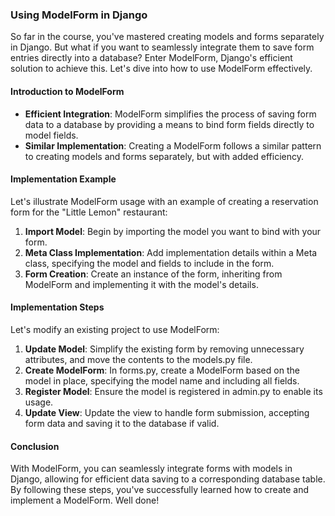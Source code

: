  ### Using ModelForm in Django

So far in the course, you've mastered creating models and forms separately in Django. But what if you want to seamlessly integrate them to save form entries directly into a database? Enter ModelForm, Django's efficient solution to achieve this. Let's dive into how to use ModelForm effectively.

#### Introduction to ModelForm

- **Efficient Integration**: ModelForm simplifies the process of saving form data to a database by providing a means to bind form fields directly to model fields.
- **Similar Implementation**: Creating a ModelForm follows a similar pattern to creating models and forms separately, but with added efficiency.

#### Implementation Example

Let's illustrate ModelForm usage with an example of creating a reservation form for the "Little Lemon" restaurant:

1. **Import Model**: Begin by importing the model you want to bind with your form.
2. **Meta Class Implementation**: Add implementation details within a Meta class, specifying the model and fields to include in the form.
3. **Form Creation**: Create an instance of the form, inheriting from ModelForm and implementing it with the model's details.

#### Implementation Steps

Let's modify an existing project to use ModelForm:

1. **Update Model**: Simplify the existing form by removing unnecessary attributes, and move the contents to the models.py file.
2. **Create ModelForm**: In forms.py, create a ModelForm based on the model in place, specifying the model name and including all fields.
3. **Register Model**: Ensure the model is registered in admin.py to enable its usage.
4. **Update View**: Update the view to handle form submission, accepting form data and saving it to the database if valid.

#### Conclusion

With ModelForm, you can seamlessly integrate forms with models in Django, allowing for efficient data saving to a corresponding database table. By following these steps, you've successfully learned how to create and implement a ModelForm. Well done!